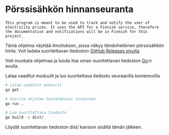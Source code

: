 # Pörssisähkön hinnanseuranta

`This program is meant to be used to track and notify the user of electricity prices. It uses the API for a Finnish service, therefore the documentation and notifications will be in Finnish for this project.`

Tämä ohjelma näyttää ilmoituksen, jossa näkyy tämänhetkinen pörssisähkön hinta.
Voit ladata suoritettavan tiedoston [GitHub Releases sivulta](https://github.com/IamNanjo/porssisahkon-hinnan-ilmoittaja/releases/latest)

Voit muokata ohjelmaa ja luoda itse oman suoritettavan tiedoston [Go](https://go.dev/):n avulla.

Lataa vaaditut moduulit ja luo suoritettava tiedosto seuraavilla komennoilla

```bash
# Lataa vaaditut moduulit
go get

# Suorita ohjelma testataksesi toiminnan
go run .

# Luo suoritettava tiedosto
go build -o dist/
```

Löydät suoritettavan tiedoston dist/ kansion sisältä tämän jälkeen.
